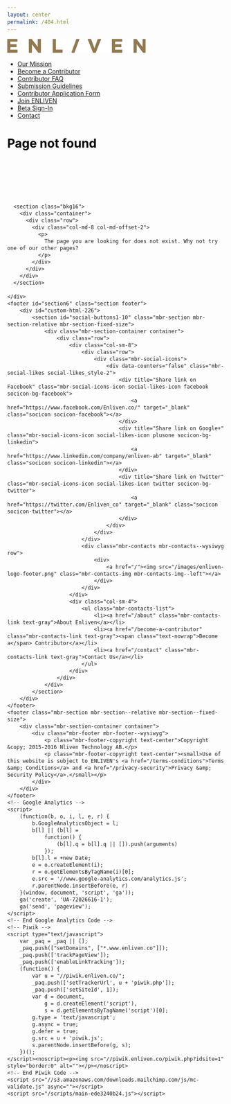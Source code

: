 ```yaml
---
layout: center
permalink: /404.html
---
```

<!DOCTYPE html>
<html lang="en" class="no-js">
<head>
    <meta charset="utf-8">
    <meta name="viewport" content="width=device-width,initial-scale=1">
    <meta http-equiv="X-UA-Compatible" content="IE=edge">
    <title>ENLIVEN &ndash; Subscribe to Life</title>
    <meta property="og:type" content="website">
    <meta property="og:url" content="https://www.enliven.co">
    <meta name="twitter:site" content="@Enliven">
    <meta property="og:site_name" content="ENLIVEN – Subscribe to Life">
    <meta property="og:title" content="ENLIVEN – Subscribe to Life">
    <meta property="twitter:card" content="summary">
    <meta property="twitter:title" content="ENLIVEN – Subscribe to Life">
    <meta name="description" content="ENLIVEN is a personalized lifestyle “magazine” where you can follow or save your favourite topics and styles. Share and interact with your favorite lifestyle writers, photographers, and columnists that challenge and inspire you.">
    <meta property="og:description" content="ENLIVEN is a personalized lifestyle “magazine” where you can follow or save your favourite topics and styles. Share and interact with your favorite lifestyle writers, photographers, and columnists that challenge and inspire you.">
    <meta property="twitter:description" content="ENLIVEN is a personalized lifestyle “magazine” where you can follow or save your favourite topics and styles. Share and interact with your favorite lifestyle writers, photographers, and columnists that challenge and inspire you.">
    <link rel="apple-touch-icon" href="/logo-52a3cb.png">
    <link rel="shortcut icon" href="/favicon.ico" type="image/x-icon">
    <meta property="og:image" content="/images/logo-52a3cb.png">
    <meta property="twitter:image" content="/images/logo-52a3cb.png">
    <meta name="apple-mobile-web-app-capable" content="yes">
    <meta name="HandheldFriendly" content="true">
    <meta name="MobileOptimized" content="width">
    <link href="//style.enliven.co" rel="dns-prefetch">
    <link href="//piwik.enliven.co" rel="dns-prefetch">
    <link href="//cms-embed.enliven.co" rel="dns-prefetch">
    <link href="//cms.enliven.co" rel="dns-prefetch">
    <link href="//www.enliven.co" rel="dns-prefetch">
    <link href="//www.google-analytics.com" rel="dns-prefetch">
    <link href="//s3.amazonaws.com" rel="dns-prefetch">
    <link rel="stylesheet" href="/styles/main-965bd29d2f.css">
    <script src="/scripts/vendor/modernizr-272916a077.js"></script>
</head>

<body class="page front">
    <!--[if lt IE 10]>
  <p class="browserupgrade">You are using an <strong>outdated</strong> browser. Please <a href="http://browsehappy.com/">upgrade your browser</a> to improve your experience.</p>
<![endif]-->
    <section id="ext_menu-0" class="mbr-navbar mbr-navbar-freeze mbr-navbar-absolute mbr-navbar-sticky mbr-navbar-auto-collapse top">
        <nav class="mbr-navbar-section mbr-section navbar navbar-default">
            <div class="mbr-section-container">
                <div class="mbr-navbar-container navbar-header container">
                    <div class="mbr-navbar-column mbr-navbar-column-s mbr-navbar-brand"><span class="mbr-navbar-brand-link mbr-brand mbr-brand-inline"><span class="mbr-brand-logo"><a href="/"><img src="/images/enliven-logo.png" alt="Enliven" class="mbr-navbar-brand-img mbr-brand-img"></a></span></span>
                    </div>
                    <div class="mbr-navbar-hamburger mbr-hamburger"><span class="mbr-hamburger-line"></span></div>
                    <div class="mbr-navbar-column mbr-navbar-menu">
                        <nav class="mbr-navbar-menu-box mbr-navbar-menu-box-inline-right">
                            <div class="mbr-navbar-column">
                                <ul class="mbr-navbar-items mbr-navbar-items-right float-left mbr-buttons mbr-buttons-freeze mbr-buttons-right btn-decorator mbr-buttons-active mbr-buttons-only-links nav navbar-nav navbar-right">
                                    <li class="mbr-navbar-item"><a href="/about" class="mbr-buttons-link text-black about-link">Our Mission</a></li>
                                    <li class="mbr-navbar-item"><a href="/become-a-contributor" class="mbr-buttons-link text-black become-link"><span class="text-nowrap">Become a</span> Contributor</a></li>
                                    <li class="mbr-navbar-item"><a href="/contributor-faq" class="mbr-buttons-link text-black contributor-faq">Contributor FAQ</a></li>
                                    <li class="mbr-navbar-item"><a href="/submission-guidelines" class="mbr-buttons-link text-black hidden-md hidden-lg">Submission Guidelines</a></li>
                                    <li class="mbr-navbar-item"><a href="/contributor-application-form" class="mbr-buttons-link text-black hidden-md hidden-lg">Contributor Application Form</a></li>
                                    <li class="mbr-navbar-item"><a href="/join-enliven" class="mbr-buttons-link text-black hidden-md hidden-lg">Join ENLIVEN</a></li>
                                    <li class="mbr-navbar-item"><a href="//cms.enliven.co/" class="mbr-buttons-link text-black beta-link">Beta <span class="text-nowrap">Sign-In</span></a></li>
                                    <li class="mbr-navbar-item"><a href="/contact" class="mbr-buttons-link text-black hidden-md hidden-lg">Contact</a></li>
                                </ul>
                            </div>
                        </nav>
                    </div>
                </div>
            </div>
        </nav>
    </section>
    <div id="pagepiling" class="front">
      <div class="hero 404" style="min-height: 10em;">
        <div class="container">
          <h1 style="color: #000;">Page not found</h1>
        </div>
      </div>

      <section class="bkg16">
        <div class="container">
          <div class="row">
            <div class="col-md-8 col-md-offset-2">
              <p>
                The page you are looking for does not exist. Why not try one of our other pages?
              </p>
            </div>
          </div>
        </div>
      </section>

    </div>
    <footer id="section6" class="section footer">
        <div id="custom-html-226">
            <section id="social-buttons1-10" class="mbr-section mbr-section-relative mbr-section-fixed-size">
                <div class="mbr-section-container container">
                    <div class="row">
                        <div class="col-sm-8">
                            <div class="row">
                                <div class="mbr-social-icons">
                                    <div data-counters="false" class="mbr-social-likes social-likes_style-2">
                                        <div title="Share link on Facebook" class="mbr-social-icons-icon social-likes-icon facebook socicon-bg-facebook">
                                            <a href="https://www.facebook.com/Enliven.co/" target="_blank" class="socicon socicon-facebook"></a>
                                        </div>
                                        <div title="Share link on Google+" class="mbr-social-icons-icon social-likes-icon plusone socicon-bg-linkedin">
                                            <a href="https://www.linkedin.com/company/enliven-ab" target="_blank" class="socicon socicon-linkedin"></a>
                                        </div>
                                        <div title="Share link on Twitter" class="mbr-social-icons-icon social-likes-icon twitter socicon-bg-twitter">
                                            <a href="https://twitter.com/Enliven_co" target="_blank" class="socicon socicon-twitter"></a>
                                        </div>
                                    </div>
                                </div>
                            </div>
                            <div class="mbr-contacts mbr-contacts--wysiwyg row">
                                <div>
                                    <a href="/"><img src="/images/enliven-logo-footer.png" class="mbr-contacts-img mbr-contacts-img--left"></a>
                                </div>
                            </div>
                        </div>
                        <div class="col-sm-4">
                            <ul class="mbr-contacts-list">
                                <li><a href="/about" class="mbr-contacts-link text-gray">About Enliven</a></li>
                                <li><a href="/become-a-contributor" class="mbr-contacts-link text-gray"><span class="text-nowrap">Become a</span> Contributor</a></li>
                                <li><a href="/contact" class="mbr-contacts-link text-gray">Contact Us</a></li>
                            </ul>
                        </div>
                    </div>
                </div>
            </section>
        </div>
    </footer>
    <footer class="mbr-section mbr-section--relative mbr-section--fixed-size">
        <div class="mbr-section-container container">
            <div class="mbr-footer mbr-footer--wysiwyg">
                <p class="mbr-footer-copyright text-center">Copyright &copy; 2015-2016 Nliven Technology AB.</p>
                <p class="mbr-footer-copyright text-center"><small>Use of this website is subject to ENLIVEN's <a href="/terms-conditions">Terms &amp; Conditions</a> and <a href="/privacy-security">Privacy &amp; Security Policy</a>.</small></p>
            </div>
        </div>
    </footer>
    <!-- Google Analytics -->
    <script>
        (function(b, o, i, l, e, r) {
            b.GoogleAnalyticsObject = l;
            b[l] || (b[l] =
                function() {
                    (b[l].q = b[l].q || []).push(arguments)
                });
            b[l].l = +new Date;
            e = o.createElement(i);
            r = o.getElementsByTagName(i)[0];
            e.src = '//www.google-analytics.com/analytics.js';
            r.parentNode.insertBefore(e, r)
        }(window, document, 'script', 'ga'));
        ga('create', 'UA-72026616-1');
        ga('send', 'pageview');
    </script>
    <!-- End Google Analytics Code -->
    <!-- Piwik -->
    <script type="text/javascript">
        var _paq = _paq || [];
        _paq.push(["setDomains", ["*.www.enliven.co"]]);
        _paq.push(['trackPageView']);
        _paq.push(['enableLinkTracking']);
        (function() {
            var u = "//piwik.enliven.co/";
            _paq.push(['setTrackerUrl', u + 'piwik.php']);
            _paq.push(['setSiteId', 1]);
            var d = document,
                g = d.createElement('script'),
                s = d.getElementsByTagName('script')[0];
            g.type = 'text/javascript';
            g.async = true;
            g.defer = true;
            g.src = u + 'piwik.js';
            s.parentNode.insertBefore(g, s);
        })();
    </script><noscript><p><img src="//piwik.enliven.co/piwik.php?idsite=1" style="border:0" alt=""></p></noscript>
    <!-- End Piwik Code -->
    <script src="//s3.amazonaws.com/downloads.mailchimp.com/js/mc-validate.js" async=""></script>
    <script src="/scripts/main-ede3240b24.js"></script>
</body>

</html>
